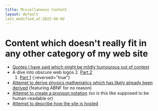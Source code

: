 ```yaml
---
title: Miscellaneous Content
layout: default
last_modified_at:2022-06-02
---
```

# Content which doesn't really fit in any other category of my web site

- [Quotes I have said which might be mildly humourous out of context](/quotes)
- A dive into obscure web logos
  2. [Part 2](/2021/10/06/obscure-web-logos-part-2)
  1. [Part 1](/2021/09/27/obscure-web-logos)
  {:reversed="true"}
- [Attempt to derive physics mathematics which has likely already been derived](/2021/09/11/vectors-physics) (featuring ABNF for no reason)
- [Attempt to create a pronoun notation](/2021/06/16/pronoun-notation) (so is this like supposed to be human-readable or)
- [Attempt to describe how the site is hosted](/site-setup)
